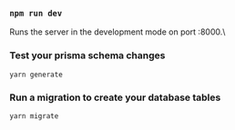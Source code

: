 ### `npm run dev`

Runs the server in the development mode on port :8000.\

### Test your prisma schema changes

`yarn generate`

### Run a migration to create your database tables

`yarn migrate`
